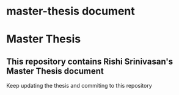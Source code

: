# master-thesis document
<h1>Master Thesis</h1>
<h2>This repository contains Rishi Srinivasan's Master Thesis document</h2>

<p>Keep updating the thesis and commiting to this repository</p>

